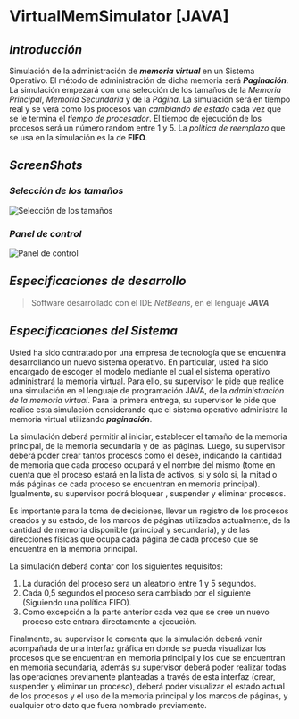 ﻿# VirtualMemSimulator [JAVA]

## ***Introducción***
Simulación de la administración de ***memoria virtual*** en un Sistema Operativo. El método de administración de dicha memoria será ***Paginación***. La simulación empezará con una selección de los tamaños de la *Memoria Principal*, *Memoria Secundaria* y de la *Página*. La simulación será en tiempo real y se verá como los procesos van *cambiando de estado* cada vez que se le termina el *tiempo de procesador*. El tiempo de ejecución de los procesos será un número random entre 1 y 5. La *política de reemplazo* que se usa en la simulación es la de **FIFO**.


## ***ScreenShots***

### *Selección de los tamaños*
![Selección de los tamaños](https://i.ibb.co/f4csW7t/Anotaci-nh.png)

### *Panel de control*
![Panel de control](https://i.ibb.co/pdP9fXT/Virtual-Mem-Simulator1.png)


## ***Especificaciones de desarrollo***
> Software desarrollado con el IDE *NetBeans*, en el lenguaje ***JAVA***


## ***Especificaciones del Sistema***
Usted ha sido contratado por una empresa de tecnología que se encuentra
desarrollando un nuevo sistema operativo. En particular, usted ha sido encargado
de escoger el modelo mediante el cual el sistema operativo administrará la
memoria virtual. Para ello, su supervisor le pide que realice una simulación en el
lenguaje de programación JAVA, de la *administración de la memoria virtual*. Para
la primera entrega, su supervisor le pide que realice esta simulación considerando
que el sistema operativo administra la memoria virtual utilizando ***paginación***.

La simulación deberá permitir al iniciar, establecer el tamaño de la memoria
principal, de la memoria secundaria y de las páginas. Luego, su supervisor deberá
poder crear tantos procesos como él desee, indicando la cantidad de memoria
que cada proceso ocupará y el nombre del mismo (tome en cuenta que el proceso
estará en la lista de activos, si y sólo si, la mitad o más páginas de cada proceso
se encuentran en memoria principal). Igualmente, su supervisor podrá bloquear ,
suspender y eliminar procesos.

Es importante para la toma de decisiones, llevar un registro de los procesos
creados y su estado, de los marcos de páginas utilizados actualmente, de la
cantidad de memoria disponible (principal y secundaria), y de las direcciones
físicas que ocupa cada página de cada proceso que se encuentra en la memoria
principal.

La simulación deberá contar con los siguientes requisitos:
1. La duración del proceso sera un aleatorio entre 1 y 5 segundos.
2. Cada 0,5 segundos el proceso sera cambiado por el siguiente (Siguiendo una política FIFO).
3. Como excepción a la parte anterior cada vez que se cree un nuevo proceso este entrara directamente a ejecución.

Finalmente, su supervisor le comenta que la simulación deberá venir
acompañada de una interfaz gráfica en donde se pueda visualizar los procesos
que se encuentran en memoria principal y los que se encuentran en memoria
secundaria, además su supervisor deberá poder realizar todas las operaciones
previamente planteadas a través de esta interfaz (crear, suspender y eliminar un
proceso), deberá poder visualizar el estado actual de los procesos y el uso de la
memoria principal y los marcos de páginas, y cualquier otro dato que fuera
nombrado previamente.